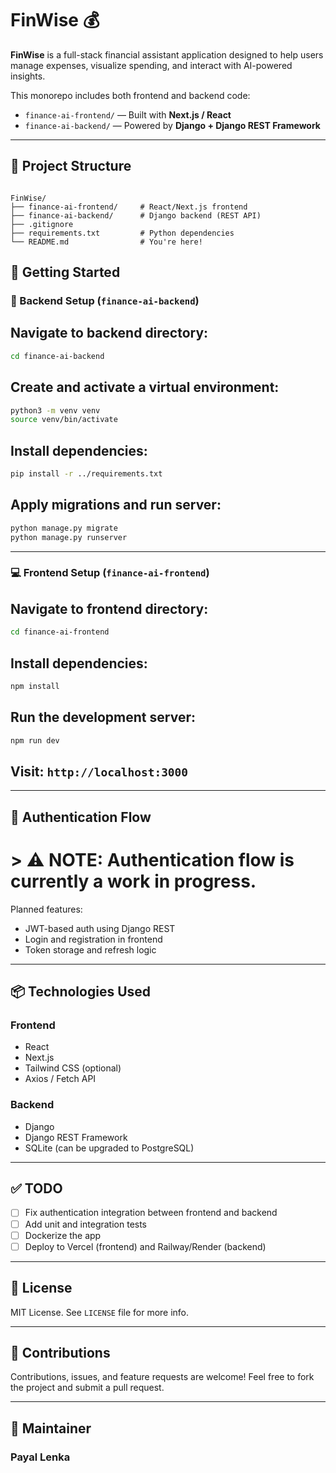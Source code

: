 
# FinWise 💰

**FinWise** is a full-stack financial assistant application designed to help users manage expenses, visualize spending, and interact with AI-powered insights.

This monorepo includes both frontend and backend code:

- `finance-ai-frontend/` — Built with **Next.js / React**
- `finance-ai-backend/` — Powered by **Django + Django REST Framework**

---

## 📁 Project Structure

```

FinWise/
├── finance-ai-frontend/     # React/Next.js frontend
├── finance-ai-backend/      # Django backend (REST API)
├── .gitignore
├── requirements.txt         # Python dependencies
└── README.md                # You're here!

````



## 🚀 Getting Started

### 🔧 Backend Setup (`finance-ai-backend`)

## Navigate to backend directory:
   ```bash
   cd finance-ai-backend
````

## Create and activate a virtual environment:

   ```bash
   python3 -m venv venv
   source venv/bin/activate
   ```

## Install dependencies:

   ```bash
   pip install -r ../requirements.txt
   ```

## Apply migrations and run server:

   ```bash
   python manage.py migrate
   python manage.py runserver
   ```

---

### 💻 Frontend Setup (`finance-ai-frontend`)

## Navigate to frontend directory:

   ```bash
   cd finance-ai-frontend
   ```

## Install dependencies:

   ```bash
   npm install
   ```

## Run the development server:

   ```bash
   npm run dev
   ```

## Visit: `http://localhost:3000`

---

## 🔐 Authentication Flow

# > ⚠️ NOTE: Authentication flow is currently a work in progress.

Planned features:

* JWT-based auth using Django REST
* Login and registration in frontend
* Token storage and refresh logic

---

## 📦 Technologies Used

### Frontend

* React
* Next.js
* Tailwind CSS (optional)
* Axios / Fetch API

### Backend

* Django
* Django REST Framework
* SQLite (can be upgraded to PostgreSQL)

---

## ✅ TODO

* [ ] Fix authentication integration between frontend and backend
* [ ] Add unit and integration tests
* [ ] Dockerize the app
* [ ] Deploy to Vercel (frontend) and Railway/Render (backend)

---

## 📄 License

MIT License. See `LICENSE` file for more info.

---

## 🙌 Contributions

Contributions, issues, and feature requests are welcome!
Feel free to fork the project and submit a pull request.

---

## 🧠 Maintainer
### Payal Lenka

